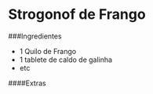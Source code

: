 
# Strogonof de Frango 

###Ingredientes

 - 1 Quilo de Frango
 - 1 tablete de caldo de galinha
 - etc

 ####Extras
 

 